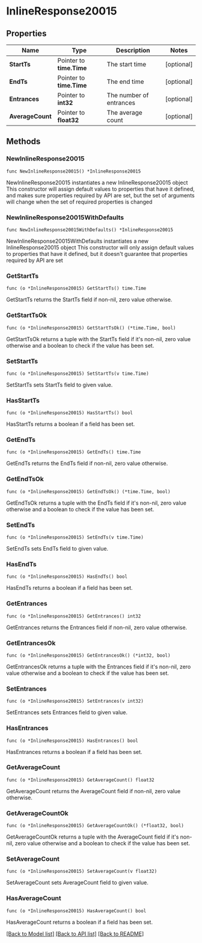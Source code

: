 # InlineResponse20015

## Properties

Name | Type | Description | Notes
------------ | ------------- | ------------- | -------------
**StartTs** | Pointer to **time.Time** | The start time | [optional] 
**EndTs** | Pointer to **time.Time** | The end time | [optional] 
**Entrances** | Pointer to **int32** | The number of entrances | [optional] 
**AverageCount** | Pointer to **float32** | The average count | [optional] 

## Methods

### NewInlineResponse20015

`func NewInlineResponse20015() *InlineResponse20015`

NewInlineResponse20015 instantiates a new InlineResponse20015 object
This constructor will assign default values to properties that have it defined,
and makes sure properties required by API are set, but the set of arguments
will change when the set of required properties is changed

### NewInlineResponse20015WithDefaults

`func NewInlineResponse20015WithDefaults() *InlineResponse20015`

NewInlineResponse20015WithDefaults instantiates a new InlineResponse20015 object
This constructor will only assign default values to properties that have it defined,
but it doesn't guarantee that properties required by API are set

### GetStartTs

`func (o *InlineResponse20015) GetStartTs() time.Time`

GetStartTs returns the StartTs field if non-nil, zero value otherwise.

### GetStartTsOk

`func (o *InlineResponse20015) GetStartTsOk() (*time.Time, bool)`

GetStartTsOk returns a tuple with the StartTs field if it's non-nil, zero value otherwise
and a boolean to check if the value has been set.

### SetStartTs

`func (o *InlineResponse20015) SetStartTs(v time.Time)`

SetStartTs sets StartTs field to given value.

### HasStartTs

`func (o *InlineResponse20015) HasStartTs() bool`

HasStartTs returns a boolean if a field has been set.

### GetEndTs

`func (o *InlineResponse20015) GetEndTs() time.Time`

GetEndTs returns the EndTs field if non-nil, zero value otherwise.

### GetEndTsOk

`func (o *InlineResponse20015) GetEndTsOk() (*time.Time, bool)`

GetEndTsOk returns a tuple with the EndTs field if it's non-nil, zero value otherwise
and a boolean to check if the value has been set.

### SetEndTs

`func (o *InlineResponse20015) SetEndTs(v time.Time)`

SetEndTs sets EndTs field to given value.

### HasEndTs

`func (o *InlineResponse20015) HasEndTs() bool`

HasEndTs returns a boolean if a field has been set.

### GetEntrances

`func (o *InlineResponse20015) GetEntrances() int32`

GetEntrances returns the Entrances field if non-nil, zero value otherwise.

### GetEntrancesOk

`func (o *InlineResponse20015) GetEntrancesOk() (*int32, bool)`

GetEntrancesOk returns a tuple with the Entrances field if it's non-nil, zero value otherwise
and a boolean to check if the value has been set.

### SetEntrances

`func (o *InlineResponse20015) SetEntrances(v int32)`

SetEntrances sets Entrances field to given value.

### HasEntrances

`func (o *InlineResponse20015) HasEntrances() bool`

HasEntrances returns a boolean if a field has been set.

### GetAverageCount

`func (o *InlineResponse20015) GetAverageCount() float32`

GetAverageCount returns the AverageCount field if non-nil, zero value otherwise.

### GetAverageCountOk

`func (o *InlineResponse20015) GetAverageCountOk() (*float32, bool)`

GetAverageCountOk returns a tuple with the AverageCount field if it's non-nil, zero value otherwise
and a boolean to check if the value has been set.

### SetAverageCount

`func (o *InlineResponse20015) SetAverageCount(v float32)`

SetAverageCount sets AverageCount field to given value.

### HasAverageCount

`func (o *InlineResponse20015) HasAverageCount() bool`

HasAverageCount returns a boolean if a field has been set.


[[Back to Model list]](../README.md#documentation-for-models) [[Back to API list]](../README.md#documentation-for-api-endpoints) [[Back to README]](../README.md)


